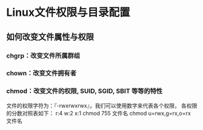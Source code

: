 # Linux文件权限与目录配置
## 如何改变文件属性与权限
### chgrp：改变文件所属群组
### chown：改变文件拥有者
### chmod：改变文件的权限, SUID, SGID, SBIT 等等的特性
文件的权限字符为：『-rwxrwxrwx』，我们可以使用数字来代表各个权限，
各权限的分数对照表如下：
r:4
w:2
x:1
chmod 755 文件名
chmod u=rwx,g=rx,o=rx 文件名